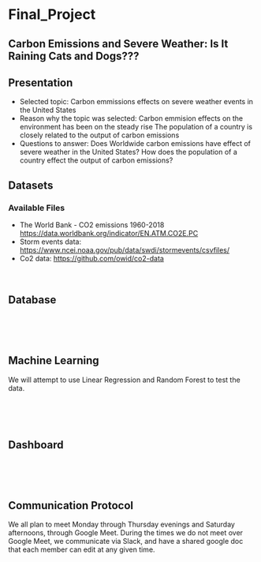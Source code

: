 # Final_Project
## Carbon Emissions and Severe Weather: Is It Raining Cats and Dogs???

## Presentation

* Selected topic: Carbon emmissions effects on severe weather events in the United States
* Reason why the topic was selected: Carbon emmision effects on the environment has been on the steady rise
                                     The population of a country is closely related to the output of carbon emissions
* Questions to answer:              Does Worldwide carbon emissions have effect of severe weather in the United States?
                                     How does the population of a country effect the output of carbon emissions?

## Datasets
  ### Available Files
  - The World Bank - CO2 emissions 1960-2018 https://data.worldbank.org/indicator/EN.ATM.CO2E.PC
  - Storm events data: https://www.ncei.noaa.gov/pub/data/swdi/stormevents/csvfiles/ 
  - Co2 data: https://github.com/owid/co2-data </br></br></br>


## Database


</br></br></br>
## Machine Learning
We will attempt to use Linear Regression and Random Forest to test the data.

</br></br></br>
## Dashboard


</br></br></br>
## Communication Protocol

We all plan to meet Monday through Thursday evenings and Saturday afternoons, through Google Meet. During the times we do not meet over Google Meet, we communicate via Slack, and have a shared google doc that each member can edit at any given time.
